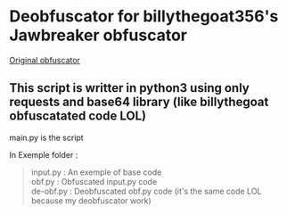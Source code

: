 # Deobfuscator for billythegoat356's Jawbreaker obfuscator

<a href="https://github.com/billythegoat356/Jawbreaker">Original obfuscator</a>

## This script is writter in python3 using only requests and base64 library (like billythegoat obfuscatated code LOL)

main.py is the script

In Exemple folder :<br>
> input.py : An exemple of base code<br>
  obf.py : Obfuscated input.py code<br>
  de-obf.py : Deobfuscated obf.py code (it's the same code LOL because my deobfuscator work)
